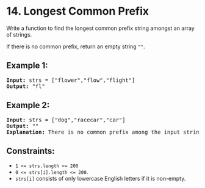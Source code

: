 # 14. Longest Common Prefix
Write a function to find the longest common prefix string amongst an array of strings.  

If there is no common prefix, return an empty string `""`.

## Example 1:
<pre>
<b>Input:</b> strs = ["flower","flow","flight"]
<b>Output:</b> "fl"
</pre>

## Example 2:
<pre>
<b>Input:</b> strs = ["dog","racecar","car"]
<b>Output:</b> ""
<b>Explanation:</b> There is no common prefix among the input strings.
</pre>

## Constraints:
- `1 <= strs.length <= 200`
- `0 <= strs[i].length <= 200`.
- `strs[i]` consists of only lowercase English letters if it is non-empty.